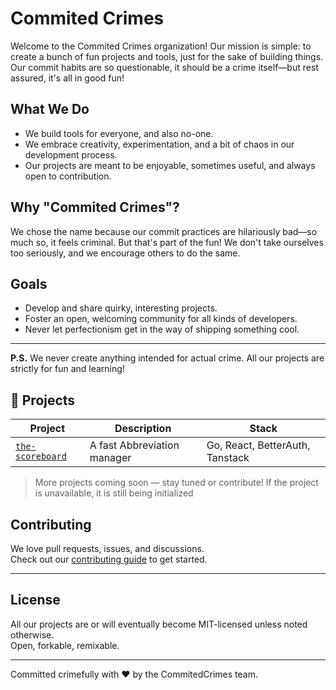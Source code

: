 # Commited Crimes

Welcome to the Commited Crimes organization! Our mission is simple: to create a bunch of fun projects and tools, just for the sake of building things. Our commit habits are so questionable, it should be a crime itself—but rest assured, it's all in good fun!

## What We Do

- We build tools for everyone, and also no-one.
- We embrace creativity, experimentation, and a bit of chaos in our development process.
- Our projects are meant to be enjoyable, sometimes useful, and always open to contribution.

## Why "Commited Crimes"?

We chose the name because our commit practices are hilariously bad—so much so, it feels criminal. But that's part of the fun! We don't take ourselves too seriously, and we encourage others to do the same.

## Goals

- Develop and share quirky, interesting projects.
- Foster an open, welcoming community for all kinds of developers.
- Never let perfectionism get in the way of shipping something cool.

---

**P.S.** We never create anything intended for actual crime. All our projects are strictly for fun and learning!

## 🔧 Projects

| Project      | Description                          | Stack          |
|--------------|--------------------------------------|----------------|
| [`the-scoreboard`](https://github.com/CommitedCrimes/CommitedCrimes/the-scoreboard) | A fast Abbreviation manager | Go, React, BetterAuth, Tanstack |

> More projects coming soon — stay tuned or contribute!
> If the project is unavailable, it is still being initialized

## Contributing

We love pull requests, issues, and discussions.  
Check out our [contributing guide](https://github.com/UserBrew/.github/blob/main/CONTRIBUTING.md) to get started.

---

## License

All our projects are or will eventually become MIT-licensed unless noted otherwise.  
Open, forkable, remixable.

---

Committed crimefully with ❤️ by the CommitedCrimes team.
